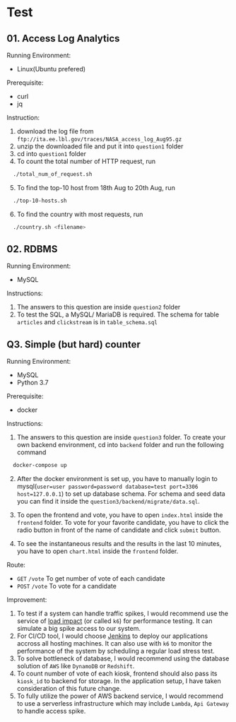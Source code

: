 # Test

## 01. Access Log Analytics
Running Environment:
  - Linux(Ubuntu prefered)

Prerequisite:
  - curl
  - jq

Instruction:
  1. download the log file from `ftp://ita.ee.lbl.gov/traces/NASA_access_log_Aug95.gz`
  2. unzip the downloaded file and put it into `question1` folder
  3. cd into `question1` folder
  4. To count the total number of HTTP request, run

```bash
  ./total_num_of_request.sh
```

  5. To find the top-10 host from 18th Aug to 20th Aug, run
```bash
  ./top-10-hosts.sh
```

  6. To find the country with most requests, run
```bash
  ./country.sh <filename>
```

## 02. RDBMS
Running Environment:
   - MySQL

Instructions:
  1. The answers to this question are inside `question2` folder
  2. To test the SQL, a MySQL/ MariaDB is required. The schema for table `articles` and `clickstream` is in `table_schema.sql`


## Q3. Simple (but hard) counter
Running Environment:
  - MySQL
  - Python 3.7

Prerequisite:
  - docker

Instructions:
  1. The answers to this question are inside `question3` folder. To create your own backend environment, cd into `backend` folder and run the following command

```bash
  docker-compose up
```
  2. After the docker environment is set up, you have to manually login to mysql(`user=user password=password database=test port=3306 host=127.0.0.1`) to set up database schema. For schema and seed data you can find it inside the `question3/backend/migrate/data.sql`.

  3. To open the frontend and vote, you have to open `index.html` inside the `frontend` folder. To vote for your favorite candidate, you have to click the radio button in front of the name of candidate and click `submit` button.

  4. To see the instantaneous results and the results in the last 10 minutes, you have to open `chart.html` inside the `frontend` folder.

Route:
  - `GET`  `/vote` To get number of vote of each candidate
  - `POST` `/vote` To vote for a candidate

Improvement:
  1. To test if a system can handle traffic spikes, I would recommend use the service of [load impact](https://loadimpact.com) (or called `k6`) for performance testing. It can simulate a big spike access to our system.
  2. For CI/CD tool, I would choose [Jenkins](https://jenkins.io) to deploy our applications accross all hosting machines. It can also use with `k6` to monitor the performance of the system by scheduling a regular load stress test.
  3. To solve bottleneck of database, I would recommend using the database solution of `AWS` like `DynamoDB` or `Redshift`.
  4. To count number of vote of each kiosk, frontend should also pass its `kiosk_id` to backend for storage. In the application setup, I have taken consideration of this future change.
  5. To fully utilize the power of AWS backend service, I would recommend to use a serverless infrastructure which may include `Lambda`, `Api Gateway` to handle access spike.